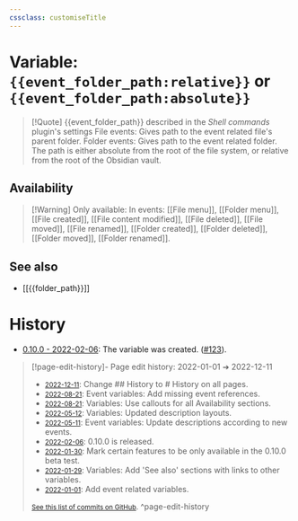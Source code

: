 ```yaml
---
cssclass: customiseTitle
---
```

# Variable: `{{event_folder_path:relative}}` or `{{event_folder_path:absolute}}`
> [!Quote] {{event_folder_path}} described in the *Shell commands* plugin's settings
> File events: Gives path to the event related file's parent folder.
> Folder events: Gives path to the event related folder. The path is either absolute from the root of the file system, or relative from the root of the Obsidian vault.

## Availability
> [!Warning] Only available:
> In events: [[File menu]], [[Folder menu]], [[File created]], [[File content modified]], [[File deleted]], [[File moved]], [[File renamed]], [[Folder created]], [[Folder deleted]], [[Folder moved]], [[Folder renamed]].

## See also
- [[{{folder_path}}]]

# History
- [0.10.0 - 2022-02-06](https://github.com/Taitava/obsidian-shellcommands/blob/main/CHANGELOG.md#0100---2022-02-06): The variable was created. ([#123](https://github.com/Taitava/obsidian-shellcommands/issues/123)).

> [!page-edit-history]- Page edit history: 2022-01-01 &#10132; 2022-12-11
> - [<small>2022-12-11</small>](https://github.com/Taitava/obsidian-shellcommands-documentation/commit/10ffc392aaf12df9cc211fb05030d43bcb772aad): Change ## History to # History on all pages.
> - [<small>2022-08-21</small>](https://github.com/Taitava/obsidian-shellcommands-documentation/commit/a2e619cfd3ae02a95d6bc76991e409cdf98ad5b1): Event variables: Add missing event references.
> - [<small>2022-08-21</small>](https://github.com/Taitava/obsidian-shellcommands-documentation/commit/a1bc8cac4a5ba12608ef30eabfcbb616a69710bd): Variables: Use callouts for all Availability sections.
> - [<small>2022-05-12</small>](https://github.com/Taitava/obsidian-shellcommands-documentation/commit/b3e7de3816f3d1b8675616f41e6fc4b8fe66e740): Variables: Updated description layouts.
> - [<small>2022-05-11</small>](https://github.com/Taitava/obsidian-shellcommands-documentation/commit/845491f12242f672707c4d1a408547d41474416b): Event variables: Update descriptions according to new events.
> - [<small>2022-02-06</small>](https://github.com/Taitava/obsidian-shellcommands-documentation/commit/3cc94c373e6fdff6712511de5cb0482c2c7ba5e9): 0.10.0 is released.
> - [<small>2022-01-30</small>](https://github.com/Taitava/obsidian-shellcommands-documentation/commit/db74fd2ed107c70fc30a73fa4f23fea2e5957eae): Mark certain features to be only available in the 0.10.0 beta test.
> - [<small>2022-01-29</small>](https://github.com/Taitava/obsidian-shellcommands-documentation/commit/e4c431cdcbfcff0c95963613c9466171a38e90dd): Variables: Add 'See also' sections with links to other variables.
> - [<small>2022-01-01</small>](https://github.com/Taitava/obsidian-shellcommands-documentation/commit/3ca3ab49bb838e832ee435cb1427161cfa8c1444): Add event related variables.
> 
> [<small>See this list of commits on GitHub</small>](https://github.com/Taitava/obsidian-shellcommands-documentation/commits/main/./Variables/%7B%7Bevent_folder_path%7D%7D.md).
> ^page-edit-history